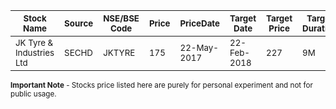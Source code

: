 |  	 <sub>Stock Name</sub>				| <sub>Source</sub> | <sub>NSE/BSE Code</sub>	|  <sub>Price</sub> 	|  <sub>PriceDate</sub>	| <sub>Target Date</sub>  | <sub>Target Price</sub> |  <sub>Target Duration</sub> |  <sub>Status</sub>	 |
| ----------------	|-----------| -------------- | ----------- | ----------------- |----------------- | -------------- | ------------- | -------- |
| <sub>JK Tyre & Industries Ltd</sub>  | <sub>SECHD</sub> |  <sub>JKTYRE</sub> |  <sub>175</sub> | <sub>22-May-2017</sub> | <sub>22-Feb-2018</sub> | <sub>227 |<sub> 9M | <sub>Open</sub>|







<sub>**Important Note** - Stocks price listed here are purely for personal experiment and not for public usage.</sub>
